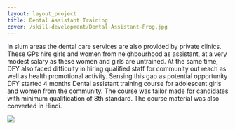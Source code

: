 ```yaml
---
layout: layout_project
title: Dental Assistant Training
cover: /skill-development/Dental-Assistant-Prog.jpg
---
```


In slum areas the dental care services are also provided by private clinics. These GPs hire girls and women from neighbourhood as assistant, at a very modest salary as these women and girls are untrained. At the same time, DFY also faced difficulty in hiring qualified staff for community out reach as well as health promotional activity. Sensing this gap as potential opportunity DFY started 4 months Dental assistant training course for adolescent girls and women from the community. The course was tailor made for candidates with minimum qualification of 8th standard. The course material was also converted in Hindi.

![](/assets/media/skill-development/dental-assistance.jpg)
